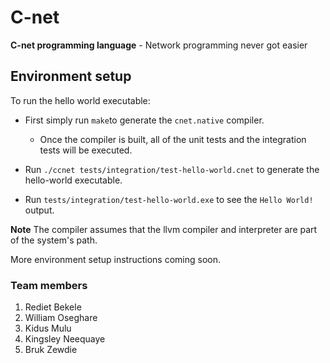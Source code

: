 # C-net
__C-net programming language__ - Network programming never got easier


## Environment setup

To run the hello world executable:
- First simply run `make`to generate the `cnet.native` compiler.
    - Once the compiler is built, all of the unit tests and the integration tests will be executed.
- Run `./ccnet tests/integration/test-hello-world.cnet` to generate the hello-world executable.

- Run `tests/integration/test-hello-world.exe` to see the `Hello World!` output.

__Note__ The compiler assumes that the llvm compiler and interpreter are part of the
system's path.

More environment setup instructions coming soon.




### Team members
1. Rediet Bekele
2. William Oseghare
3. Kidus Mulu
4. Kingsley Neequaye
5. Bruk Zewdie

